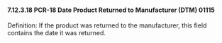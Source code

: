 #### 7.12.3.18 PCR-18 Date Product Returned to Manufacturer (DTM) 01115

Definition: If the product was returned to the manufacturer, this field contains the date it was returned.
